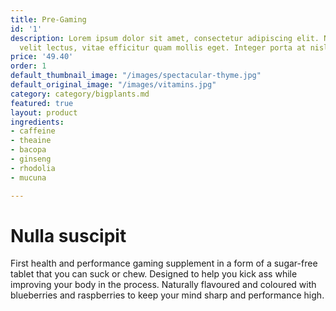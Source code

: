 ```yaml
---
title: Pre-Gaming
id: '1'
description: Lorem ipsum dolor sit amet, consectetur adipiscing elit. Nulla suscipit
  velit lectus, vitae efficitur quam mollis eget. Integer porta at nisl eget tincidunt.
price: '49.40'
order: 1
default_thumbnail_image: "/images/spectacular-thyme.jpg"
default_original_image: "/images/vitamins.jpg"
category: category/bigplants.md
featured: true
layout: product
ingredients:
- caffeine
- theaine
- bacopa
- ginseng
- rhodolia
- mucuna

---
```


# Nulla suscipit

First health and performance gaming supplement in a form of a sugar-free tablet that you can suck or chew. Designed to help you kick ass while improving your body in the process. Naturally flavoured and coloured with blueberries and raspberries to keep your mind sharp and performance high.